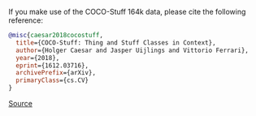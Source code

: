 If you make use of the COCO-Stuff 164k data, please cite the following reference:

```bibtex
@misc{caesar2018cocostuff,
  title={COCO-Stuff: Thing and Stuff Classes in Context},
  author={Holger Caesar and Jasper Uijlings and Vittorio Ferrari},
  year={2018},
  eprint={1612.03716},
  archivePrefix={arXiv},
  primaryClass={cs.CV}
}
```

[Source](https://arxiv.org/abs/1612.03716)
